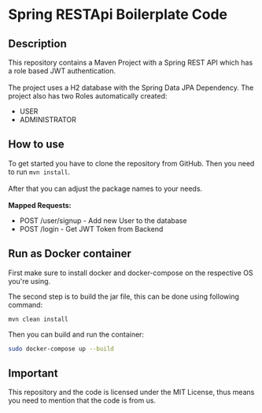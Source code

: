 # Spring RESTApi Boilerplate Code

## Description
This repository contains a Maven Project with a Spring REST API which has a role based JWT authentication.
<br>
<br>
The project uses a H2 database with the Spring Data JPA Dependency. The project also has two Roles automatically created:
<br>
- USER
- ADMINISTRATOR

## How to use

To get started you have to clone the repository from GitHub. Then you need to run `mvn install`.
<br>
<br>
After that you can adjust the package names to your needs.
<br>
<br>
<b>Mapped Requests:</b>
- POST /user/signup - Add new User to the database
- POST /login - Get JWT Token from Backend 

## Run as Docker container

First make sure to install docker and docker-compose on the respective OS you're using.

The second step is to build the jar file, this can be done using following command:

```bash
mvn clean install
```

Then you can build and run the container:

```bash
sudo docker-compose up --build
```
## Important

This repository and the code is licensed under the MIT License, thus means you need to mention that the code is from us.

